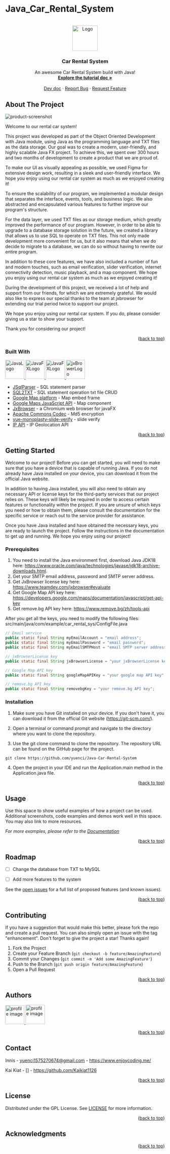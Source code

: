 # Java_Car_Rental_System

<a name="readme-top"></a>


<!-- PROJECT LOGO -->
<br />
<div align="center">
  <a href="https://github.com/yuenci/Java-Car-Rental-System">
    <img src="https://github.com/yuenci/Java-Car-Rental-System/blob/master/src/main/resources/com/example/car_rental_sys/image/UI/logo_light_green.png" alt="Logo" height="80">
  </a>

  <h3 align="center">Car Rental System</h3>

  <p align="center">
    An awesome Car Rental System build with Java!
    <br />
    <a href="Doc/Tutorial.md"><strong>Explore the tutorial doc »</strong></a>
    <br />
    <br />
    <a href="Doc/Dev.md">Dev doc</a>
    ·
    <a href="https://github.com/yuenci/Java-Car-Rental-System/issues">Report Bug</a>
    ·
    <a href="https://github.com/yuenci/Java-Car-Rental-System/issues">Request Feature</a>
  </p>
</div>




<!-- ABOUT THE PROJECT -->
## About The Project

![product-screenshot](https://github.com/yuenci/Java-Car-Rental-System/blob/master/src/main/resources/com/example/car_rental_sys/image/others/mainPage.png)

Welcome to our rental car system!

This project was developed as part of the Object Oriented Development with Java module, using Java as the programming language and TXT files as the data storage. Our goal was to create a modern, user-friendly, and highly scalable Java FX project. To achieve this, we spent over 300 hours and two months of development to create a product that we are proud of.

To make our UI as visually appealing as possible, we used Figma for extensive design work, resulting in a sleek and user-friendly interface. We hope you enjoy using our rental car system as much as we enjoyed creating it!

To ensure the scalability of our program, we implemented a modular design that separates the interface, events, tools, and business logic. We also abstracted and encapsulated various features to further improve our program's structure.

For the data layer, we used TXT files as our storage medium, which greatly improved the performance of our program. However, in order to be able to upgrade to a database storage solution in the future, we created a library that allows us to use SQL to operate on TXT files. This not only made development more convenient for us, but it also means that when we do decide to migrate to a database, we can do so without having to rewrite our entire program.

In addition to these core features, we have also included a number of fun and modern touches, such as email verification, slider verification, internet connectivity detection, music playback, and a map component. We hope you enjoy using our rental car system as much as we enjoyed creating it!

During the development of this project, we received a lot of help and support from our friends, for which we are extremely grateful. We would also like to express our special thanks to the team at jxbrowser for extending our trial period twice to support our project.

We hope you enjoy using our rental car system. If you do, please consider giving us a star to show your support.

Thank you for considering our project!

<p align="right">(<a href="#readme-top">back to top</a>)</p>



### Built With

<a href="https://www.java.com">
<img src="https://github.com/yuenci/Java-Car-Rental-System/blob/master/src/main/resources/com/example/car_rental_sys/image/others/java_logo_icon.png" alt="JavaLogo" height="60">
</a>

<a href="https://openjfx.io/">
<img src="https://github.com/yuenci/Java-Car-Rental-System/blob/master/src/main/resources/com/example/car_rental_sys/image/others/JavaFX_Logo.png" alt="JavaFXLogo" height="60"> 
</a>

<a href="https://nodejs.org/">
<img src="https://github.com/yuenci/Java-Car-Rental-System/blob/master/src/main/resources/com/example/car_rental_sys/image/others/Node.js_logo.png" alt="JavaFXLogo" height="60"> 
</a>


<a href="https://jxbrowser-support.teamdev.com/">
<img src="https://github.com/yuenci/Java-Car-Rental-System/blob/master/src/main/resources/com/example/car_rental_sys/image/others/jxBrower.png" alt="jxBrowerLogo" height="60"> 
</a>

* [JSqlParser](https://github.com/JSQLParser/JSqlParser) - SQL statement parser
* [SQL2TXT](https://github.com/yuenci/sqlParser-SQL2TXT) - SQL statement operation txt file CRUD
* [Google Map platform](https://developers.google.com/maps/documentation/embed/get-started) - Map embed frame 
* [Google Maps JavaScript API](https://developers.google.com/maps/documentation/javascript/examples) - Map component 
* [JxBrowser](https://www.teamdev.com/jxbrowser) - a Chromium web browser for javaFX
* [Apache Commons Codec](https://mvnrepository.com/artifact/commons-codec/commons-codec) - Md5 encryption
* [vue-monoplasty-slide-verify](https://github.com/monoplasty/vue-monoplasty-slide-verify) - slide verify 
* [IP API](https://ip-api.com/) - IP Geolocation API

<p align="right">(<a href="#readme-top">back to top</a>)</p>


<!-- GETTING STARTED -->
## Getting Started
Welcome to our project! Before you can get started, you will need to make sure that you have a device that is capable of running Java. If you do not already have Java installed on your device, you can download it from the official Java website.

In addition to having Java installed, you will also need to obtain any necessary API or license keys for the third-party services that our project relies on. These keys will likely be required in order to access certain features or functionality within the project. If you are unsure of which keys you need or how to obtain them, please consult the documentation for the specific service or reach out to the service provider for assistance.

Once you have Java installed and have obtained the necessary keys, you are ready to launch the project. Follow the instructions in the documentation to get up and running. We hope you enjoy using our project!

### Prerequisites
1. You need to install the Java environment first, download Java JDK18 here: https://www.oracle.com/java/technologies/javase/jdk18-archive-downloads.html.
2. Get your SMTP email address, password and SMTP server address.
3. Get JxBrowser license key here: https://www.teamdev.com/jxbrowser#evaluate
4. Get Google Map API key here: https://developers.google.com/maps/documentation/javascript/get-api-key
5. Get remove.bg API key here: https://www.remove.bg/zh/tools-api

After you get all the keys, you need to modify the following files: src/main/java/com/example/car_rental_sys/ConfigFile.java
```java
// Email service
public static final String myEmailAccount = "email address";
public static final String myEmailPassword = "email password";
public static final String myEmailSMTPHost = "email SMTP server address";

// jxBrowserLicense key
public static final String jxBrowserLicense = "your jxBrowserLicense key";

// Google Map API key
public static final String googleMapAPIKey = "your google map API key";

// remove.bg API key
public static final String removebgKey = "your remove.bg API key";
```


### Installation

1. Make sure you have Git installed on your device. If you don't have it, you can download it from the official Git website (https://git-scm.com/).

2. Open a terminal or command prompt and navigate to the directory where you want to clone the repository.

3. Use the git clone command to clone the repository. The repository URL can be found on the GitHub page for the project. 
```shell
git clone https://github.com/yuenci/Java-Car-Rental-System
```
4. Open the project in your IDE and run the Application.main method in the Application.java file.

<p align="right">(<a href="#readme-top">back to top</a>)</p>



<!-- USAGE EXAMPLES -->
## Usage

Use this space to show useful examples of how a project can be used. Additional screenshots, code examples and demos work well in this space. You may also link to more resources.

_For more examples, please refer to the [Documentation](https://example.com)_

<p align="right">(<a href="#readme-top">back to top</a>)</p>



<!-- ROADMAP -->
## Roadmap
- [ ] Change the database from TXT to MySQL
- [ ] Add more features to the system



See the [open issues](https://github.com/yuenci/Java-Car-Rental-System/issues) for a full list of proposed features (and known issues).

<p align="right">(<a href="#readme-top">back to top</a>)</p>



<!-- CONTRIBUTING -->
## Contributing

If you have a suggestion that would make this better, please fork the repo and create a pull request. You can also simply open an issue with the tag "enhancement".
Don't forget to give the project a star! Thanks again!

1. Fork the Project
2. Create your Feature Branch (`git checkout -b feature/AmazingFeature`)
3. Commit your Changes (`git commit -m 'Add some AmazingFeature'`)
4. Push to the Branch (`git push origin feature/AmazingFeature`)
5. Open a Pull Request

<p align="right">(<a href="#readme-top">back to top</a>)</p>

## Authors
<a href="https://github.com/yuenci">
  <img src="https://github.com/yuenci/Laptop-Repair-Services-Management-System/blob/master/image/avatar-innis.png" alt="profile image" width="60px">
</a>

<a href="https://github.com/Kaikiat1126">
  <img src="https://github.com/yuenci/Java-Car-Rental-System/blob/master/src/main/resources/com/example/car_rental_sys/image/others/kk-Profile-logo.png" alt="profile image" width="61px">
</a>

<p align="right">(<a href="#readme-top">back to top</a>)</p>


<!-- CONTACT -->
## Contact

Innis - [yuenci1575270674@gmail.com](yuenci1575270674@gmail.com) - https://www.enjoycoding.me/

Kai Kiat - [] - https://github.com/Kaikiat1126

<p align="right">(<a href="#readme-top">back to top</a>)</p>



<!-- LICENSE -->
## License

Distributed under the GPL License. See [LICENSE](./LICENSE) for more information.

<p align="right">(<a href="#readme-top">back to top</a>)</p>







<!-- ACKNOWLEDGMENTS -->
## Acknowledgments



<p align="right">(<a href="#readme-top">back to top</a>)</p>

